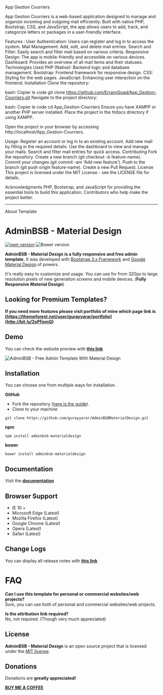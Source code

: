 App Gestion Courriers

App Gestion Courriers is a web-based application designed to manage and organize incoming and outgoing mail efficiently. Built with native PHP, Bootstrap, CSS, and JavaScript, the app allows users to add, track, and categorize letters or packages in a user-friendly interface.

Features : 
User Authentication: Users can register and log in to access the system.
Mail Management: Add, edit, and delete mail entries.
Search and Filter: Easily search and filter mail based on various criteria.
Responsive Design: The app is mobile-friendly and accessible on various devices.
Dashboard: Provides an overview of all mail items and their statuses.
Technologies Used
PHP (Native): Backend logic and database management.
Bootstrap: Frontend framework for responsive design.
CSS: Styling for the web pages.
JavaScript: Enhancing user interaction on the frontend.
Installation
Clone the repository:

bash:
Copier le code
git clone https://github.com/ErramiSoad/App_Gestion-Courriers.git
Navigate to the project directory:

bash:
Copier le code
cd App_Gestion-Courriers
Ensure you have XAMPP or another PHP server installed. Place the project in the htdocs directory if using XAMPP.

Open the project in your browser by accessing http://localhost/App_Gestion-Courriers.

Usage: 
Register an account or log in to an existing account.
Add new mail by filling in the required details.
Use the dashboard to view and manage your mails.
Search and filter mail entries for quick access.
Contributing
Fork the repository.
Create a new branch (git checkout -b feature-name).
Commit your changes (git commit -am 'Add new feature').
Push to the branch (git push origin feature-name).
Create a new Pull Request.
License
This project is licensed under the MIT License - see the LICENSE file for details.

Acknowledgments
PHP, Bootstrap, and JavaScript for providing the essential tools to build this application.
Contributors who help make the project better.

----------------------------------------------------------------------------------------------------------------

About Template 

AdminBSB - Material Design
=======================
[![npm version](https://img.shields.io/npm/v/adminbsb-materialdesign.svg)](https://www.npmjs.com/package/adminbsb-materialdesign)
![Bower version](https://img.shields.io/bower/v/adminbsb-materialdesign.svg)

**AdminBSB - Material Design is a fully responsive and free admin template.** It was developed with [Bootstrap 3.x Framework](http://getbootstrap.com) and [Google Material Design](https://material.google.com) of powers.

It's really easy to customize and usage. You can use for from 320px to large resolution pixels of new generation screens and mobile devices. (**Fully Responsive Material Design**)

Looking for Premium Templates?
----------------
**If you need more features please visit portfolio of mine which page link is [https://themeforest.net/user/gurayyarar/portfolio](http://bit.ly/2oPFpmQ)**

Demo
----------------
You can check the website preview with **[this link](https://gurayyarar.github.io/AdminBSBMaterialDesign/)**  

![AdminBSB - Free Admin Template With Material Design](https://raw.githubusercontent.com/gurayyarar/AdminBSBMaterialDesign/master/images/screenshot.png)

Installation
----------------
You can choose one from multiple ways for installation.

**GitHub**
- Fork the repository ([here is the guide](https://help.github.com/articles/fork-a-repo/)).
- Clone to your machine
```
git clone https://github.com/gurayyarar/AdminBSBMaterialDesign.git
```

**npm**
```
npm install adminbsb-materialdesign
```

**bower**
```
bower install adminbsb-materialdesign
```

Documentation
----------
Visit the **[documentation](https://gurayyarar.github.io/AdminBSBMaterialDesign/documentation/)**

Browser Support
----------
- IE 10 +
- Microsoft Edge (Latest)
- Mozilla Firefox (Latest)
- Google Chrome (Latest)
- Opera (Latest)
- Safari (Latest)

Change Logs
----------
You can display all release notes with **[this link](https://gurayyarar.github.io/AdminBSBMaterialDesign/pages/changelogs.html)**


FAQ
===
**Can I use this template for personal or commercial websites/web projects?**  
Sure, you can use both of personal and commercial websites/web projects.

**Is the attribution link required?**  
No, not required. (Though very much appreciated)

License
----------
**AdminBSB - Material Design** is an open source project that is licensed under the [MIT license](http://opensource.org/licenses/MIT).

Donations
----------
Donations are **greatly appreciated!**

**[BUY ME A COFFEE](http://bit.ly/2yEjtx5)**
